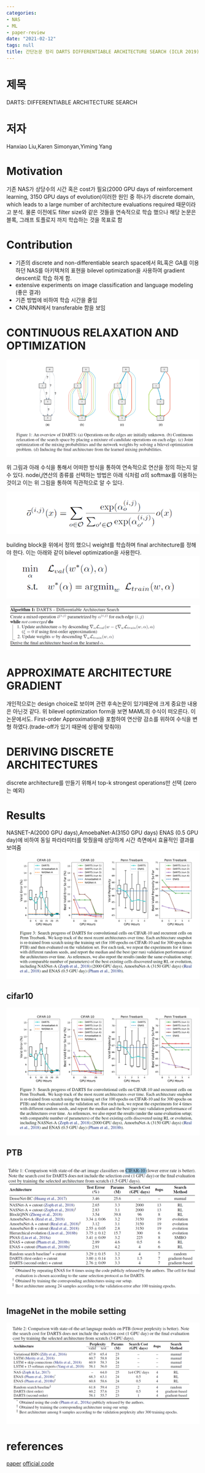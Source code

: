 ```yaml
---
categories:
- NAS
- ML
- paper-review
date: "2021-02-12"
tags: null
title: 간단논문 정리 DARTS DIFFERENTIABLE ARCHITECTURE SEARCH (ICLR 2019)
---
```


# 제목
DARTS: DIFFERENTIABLE ARCHITECTURE SEARCH


# 저자
Hanxiao Liu,Karen Simonyan,Yiming Yang

# Motivation
기존 NAS가 상당수의 시간 혹은 cost가 필요(2000 GPU days of reinforcement learning, 3150 GPU days of evolution)이러한 원인 중 하나가  discrete domain, which leads to a large number of architecture evaluations required 때문이라고 분석. 물론 이전에도 filter size와 같은 것들을 연속적으로 학습 했으나 해당 논문은 블록, 그래프 토플로지 까지 학습하는 것을 목표로 함

# Contribution
- 기존의 discrete and non-differentiable search space에서 RL혹은 GA를 이용하던 NAS를 아키텍쳐의 표현을 bilevel optimization을 사용하여 gradient descent로 학습 하게 함.
-  extensive experiments on image classification and language modeling (좋은 결과)
- 기존 방법에 비하여 학습 시간을 줄임
- CNN,RNN에서 transferable 함을 보임


# CONTINUOUS RELAXATION AND OPTIMIZATION

![](/assets/images/darts1.PNG)

위 그림과 아래 수식을 통해서 어떠한 방식을 통하여 연속적으로 연산을 정의 하는지 알 수 있다. 
node$i$,$j$연산의 종류를 선택하는 방법은 아래 식처럼 $\alpha$의 softmax를 이용하는 것이고 이는 위 그림을 통하여 직관적으로 알 수 있다. 

![](/assets/images/darts2.PNG)


building block을 위에서 정의 했으니 weight를 학습하며 final architecture를 정해야 한다. 
이는 아래와 같이 bilevel optimization을 사용한다. 
![](/assets/images/dart3.PNG)

![](/assets/images/darts4.PNG)

# APPROXIMATE ARCHITECTURE GRADIENT 
개인적으로는 design choice로 보이며 관련 후속논문이 있기때문에 크게 중요한 내용은 아닌것 같다. 
위 bilevel optimization form을 보면 MAML의 수식이 떠오른다. 이 논문에서도. First-order Approximation을 포함하여 연산량 감소를 위하여 수식을 변형 하였다.(trade-off가 있기 때문에 상황에 맞춰야) 
# DERIVING DISCRETE ARCHITECTURES
discrete architecture를 만들기 위해서 top-k strongest operations만 선택 (zero는 예외)


# Results

NASNET-A(2000 GPU days),AmoebaNet-A(3150 GPU days) ENAS (0.5 GPU day)에 비하여 동일 파라라미터를 맞췄을때 상당하게 시간 측면에서 효율적인 결과를 보여줌
![](/assets/images/darts5.PNG)

## cifar10

![](/assets/images/darts5.PNG)
## PTB
![](/assets/images/darts6.PNG)
## ImageNet in the mobile setting
![](/assets/images/darts7.PNG)

# references
[paper](https://openreview.net/pdf?id=S1eYHoC5FX)
[official code](https://github.com/quark0/darts.git)



